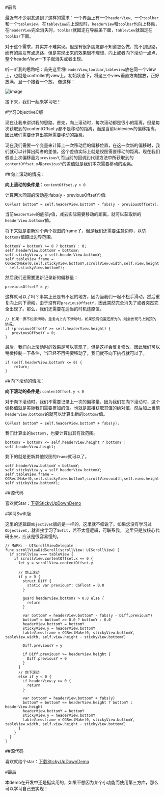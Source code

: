 
#前言

最近有不少朋友遇到了这样的需求：一个界面上有一个`headerView`、一个`toolbar`和一个`tableview`，在`tableview`向上滚动时，`headerView`和`toolbar`也向上移动，在`headerView`完全消失时，`toolbar`就固定在导航条下面，`tableview`就固定在`toolbar`下面。

对于这个需求，其实并不难实现。但是有很多朋友都不知道怎么做，找不到思路，而有的朋友有点思路，但是实现出来的效果很不理想，向上或者向下滚动一点点，整个headerView一下子就消失或者出现。

听一听我的思路吧：首先这里将`headerView`,`toolbar`,`tableview`放在同一个view上，也就是controller的view上。初始状态下，将这三个view垂直方向摆放，正好放满，且一个接着一个放。
像这样：

![image](http://www.henishuo.com/wp-content/uploads/2016/03/0.jpeg)

接下来，我们一起来学习吧！

#学习ObjectiveC版

现在让我来讲讲我的思路。首先，向上滚动时，每次滚动都是很小的距离，但是每次获取到的contentOffset.y都不是移动的距离，而是当前tableview的偏移距离，因此我们需要计算出实际需要移动的距离。

现在我们需要一个变量来计算上一次移动后的偏移位置，在这一次新的偏移时，我们就可以计算出两者的差值，这个差值实际上就是视图需要移动的距离。现在我们假设上次偏移量为`previousY`,而当前的回调到代理方法中所获取到的`contentOffset.y`与`previousY`的差值就是我们本次需要移动的距离。

##向上滚动的情况：

**向上滚动的条件是：**`contentOffset.y > 0`

计算两次回调的滚动差:fabs(y - previousOffsetY)值:

```
CGFloat bottomY = self.headerView.bottomY - fabs(y - previousOffsetY);
```

当前`headerView`的底部y值，减去实际需要移动的距离，就可以获取新的`headerView.bottomY`值。

将下来就是更新别个两个视图的frame了，但是我们还需要注意边界，以防`bottomY`值超出边界范围。

```
bottomY = bottomY >= 0 ? bottomY : 0;
self.headerView.bottomY = bottomY;
self.stickyView.y = self.headerView.bottomY;
self.tableView.frame = CGRectMake(0,self.stickyView.bottomY,scrollView.width,self.view.height - self.stickyView.bottomY);
```

然后我们还需要更新记录新的偏移量：

```
previousOffsetY = y;
```

这样就可以了吗？事实上还是有不足的地方，因为当我们一起不松手滑动，然后重复向上向下滑动，由于没有将`previousOffsetY`，因此突然完全消失了或者突然完全出现了。那么，我们还需要在适当的时机还原值。

```
// 如果一直不松手滑动，重复向上向下滑动时，如果没有设置还原为0，则会出现马上到顶的情况。
if (previousOffsetY >= self.headerView.height) {
   previousOffsetY = 0;
}
```

最后，我们向上滚动时的效果是可以实现了，但是这样会反复修改，因此我们可以稍微控制一下条件，当已经不再需要移动了，我们就不向下执行就可以了。

```
if (self.headerView.bottomY <= 0) {
    return;
}
```

##向下滚动的情况：

**向下滚动的条件是:** `contentOffset.y < 0`

对于向下滚动时，我们不需要记录上一次的偏移量，因为我们在向下滚动时，这个偏移值就是实际我们需要累加的值。也就是直接获取其值的绝对值，然后加上当前`headerView.bottomY`的就可以计算出新的`bottomY`值。

```
CGFloat bottomY = self.headerView.bottomY + fabs(y);
```

我们计算出的`bottomY`，也要计算出其有效范围。

```
bottomY = bottomY <= self.headerView.height ? bottomY : self.headerView.height;
```

剩下的就是更新其他视图的`frame`就可以了。

```
self.headerView.bottomY = bottomY;
self.stickyView.y = self.headerView.bottomY;
self.tableView.frame = CGRectMake(0,self.stickyView.bottomY,scrollView.width,self.view.height-self.stickyView.bottomY);
```

##源代码

喜欢就Star：[下载StickyUpDownDemo](https://github.com/CoderJackyHuang/StickyUpDownDemo)


#学习Swift版

这里的逻辑跟`ObjectiveC`版的是一样的，这里就不细说了。如果您没有学习过`ObjectiveC`，就直接学习了`Swfit`，若不太懂逻辑，可联系我。
这里只是放核心代码出来，应该是很容易懂的。

```
// MARK: - UIScrollViewDelegate
func scrollViewDidScroll(scrollView: UIScrollView) {
  if scrollView === tableView {
    if scrollView.contentOffset.x == 0 {
      let y = scrollView.contentOffset.y
      
      // 向上滚动
      if y > 0 {
        struct Diff {
          static var previousY: CGFloat = 0.0
        }
        
        guard headerView.bottomY > 0.0 else {
          return
        }
        
        var bottomY = headerView.bottomY - fabs(y - Diff.previousY)
        bottomY = bottomY >= 0.0 ? bottomY : 0.0
        headerView.bottomY = bottomY
        stickyView.y = headerView.bottomY
        tableView.frame = CGRectMake(0, stickyView.bottomY, tableView.width, self.view.height - stickyView.bottomY)
        
        Diff.previousY = y
        
        if Diff.previousY >= headerView.height {
          Diff.previousY = 0
        }
      }
      // 向下滚动
      else if y < 0 {
        if headerView.y >= 0 {
          return
        }
        
        var bottomY = headerView.bottomY + fabs(y)
        bottomY = bottomY <= headerView.height ? bottomY : headerView.height
        headerView.bottomY = bottomY
        stickyView.y = headerView.bottomY
        tableView.frame = CGRectMake(0, stickyView.bottomY, tableView.width, self.view.height - stickyView.bottomY)
      }
    }
  }
}
```

##源代码

喜欢就给个star：[下载StickyUpDownDemo](https://github.com/CoderJackyHuang/StickyUpDownDemo)

#最后

本demo在开发中还是挺实用的，如果不想因为某个小功能而使用第三方库，那么可以学习自己去实现！

